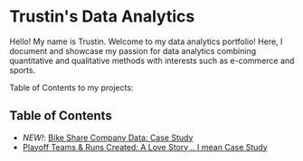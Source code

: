 # Trustin's Data Analytics

Hello! My name is Trustin. Welcome to my data analytics portfolio! Here, I document and showcase my passion for data analytics combining quantitative and qualitative methods with interests such as e-commerce and sports.

Table of Contents to my projects:

## Table of Contents
- *NEW!*: [Bike Share Company Data: Case Study](https://github.com/trustinvo/casestudy/blob/main/Bike%20Share%20Company%20Data%20Analysis%3A%20Case%20Study.md)
- [Playoff Teams & Runs Created: A Love Story .. I mean Case Study](https://github.com/trustinvo/baseball/blob/main/Playoff%20Teams%20%26%20Runs%20Created%20Case%20Study.md)
<!---
trustinvo/trustinvo is a ✨ special ✨ repository because its `README.md` (this file) appears on your GitHub profile.
You can click the Preview link to take a look at your changes.
--->
